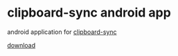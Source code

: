 # clipboard-sync android app

android application for [clipboard-sync](https://github.com/songokas/clipboard-sync)

[download](https://github.com/songokas/clipboard-sync-android/releases/download/0.1.1/clipboard-sync_0.1.1.apk)
